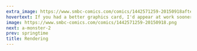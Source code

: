 ```yaml
---
extra_image: https://www.smbc-comics.com/comics/1442571259-20150918after.png
hovertext: If you had a better graphics card, I'd appear at work sooner.
image: https://www.smbc-comics.com/comics/1442571259-20150918.png
next: a-monster-2
prev: springtime
title: Rendering
---
```

